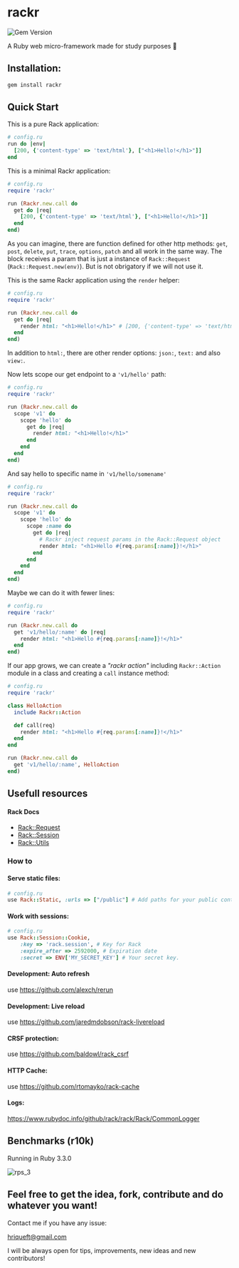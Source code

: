 # rackr
![Gem Version](https://img.shields.io/gem/v/rackr?style=social)

A Ruby ​​web micro-framework made for study purposes 📖

## Installation:

```bash
gem install rackr
```

## Quick Start
This is a pure Rack application:

```ruby
# config.ru
run do |env|
  [200, {'content-type' => 'text/html'}, ["<h1>Hello!</h1>"]]
end
```

This is a minimal Rackr application:
```ruby
# config.ru
require 'rackr'

run (Rackr.new.call do
  get do |req|
    [200, {'content-type' => 'text/html'}, ["<h1>Hello!</h1>"]]
  end
end)
```
As you can imagine, there are function defined for other http methods: `get`, `post`, `delete`, `put`, `trace`, `options`, `patch` and all work in the same way. The block receives a param that is just a instance of `Rack::Request` (`Rack::Request.new(env)`). But is not obrigatory if we will not use it.

This is the same Rackr application using the `render` helper:
```ruby
# config.ru
require 'rackr'

run (Rackr.new.call do
  get do |req|
    render html: "<h1>Hello!</h1>" # [200, {'content-type' => 'text/html'}, ["<h1>Hello!</h1>"]]
  end
end)
```
In addition to `html:`, there are other render options: `json:`, `text:` and also `view:`.

Now lets scope our get endpoint to a `'v1/hello'` path:
```ruby
# config.ru
require 'rackr'

run (Rackr.new.call do
  scope 'v1' do
    scope 'hello' do
      get do |req|
        render html: "<h1>Hello!</h1>"
      end
    end
  end
end)
```

And say hello to specific name in `'v1/hello/somename'`
```ruby
# config.ru
require 'rackr'

run (Rackr.new.call do
  scope 'v1' do
    scope 'hello' do
      scope :name do
        get do |req|
          # Rackr inject request params in the Rack::Request object
          render html: "<h1>Hello #{req.params[:name]}!</h1>"
        end
      end
    end
  end
end)
```

Maybe we can do it with fewer lines:
```ruby
# config.ru
require 'rackr'

run (Rackr.new.call do
  get 'v1/hello/:name' do |req|
    render html: "<h1>Hello #{req.params[:name]}!</h1>"
  end
end)
```

If our app grows, we can create a *"rackr action"* including `Rackr::Action` module in a class and creating a `call` instance method:

```ruby
# config.ru
require 'rackr'

class HelloAction
  include Rackr::Action

  def call(req)
    render html: "<h1>Hello #{req.params[:name]}!</h1>"
  end
end

run (Rackr.new.call do
  get 'v1/hello/:name', HelloAction
end)
```

## Usefull resources

#### Rack Docs

- [Rack::Request](https://www.rubydoc.info/github/rack/rack/Rack/Request)
- [Rack::Session](https://www.rubydoc.info/github/rack/rack/Rack/Session)
- [Rack::Utils](https://www.rubydoc.info/github/rack/rack/Rack/Utils)

### How to

#### Serve static files:
```ruby
# config.ru
use Rack::Static, :urls => ["/public"] # Add paths for your public content
```
#### Work with sessions:

```ruby
# config.ru
use Rack::Session::Cookie,
    :key => 'rack.session', # Key for Rack 
    :expire_after => 2592000, # Expiration date
    :secret => ENV['MY_SECRET_KEY'] # Your secret key. 
```

#### Development: Auto refresh

use https://github.com/alexch/rerun

#### Development: Live reload

use https://github.com/jaredmdobson/rack-livereload

#### CRSF protection:

use https://github.com/baldowl/rack_csrf

#### HTTP Cache:

use https://github.com/rtomayko/rack-cache

#### Logs:

https://www.rubydoc.info/github/rack/rack/Rack/CommonLogger

## Benchmarks (r10k)

Running in Ruby 3.3.0

![rps_3](https://github.com/user-attachments/assets/773ce116-ccea-45f9-9503-176804cb997e)

## Feel free to get the idea, fork, contribute and do whatever you want!

Contact me if you have any issue:

hriqueft@gmail.com

I will be always open for tips, improvements, new ideas and new contributors! 

